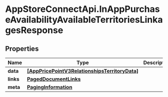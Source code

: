 # AppStoreConnectApi.InAppPurchaseAvailabilityAvailableTerritoriesLinkagesResponse

## Properties

Name | Type | Description | Notes
------------ | ------------- | ------------- | -------------
**data** | [**[AppPricePointV3RelationshipsTerritoryData]**](AppPricePointV3RelationshipsTerritoryData.md) |  | 
**links** | [**PagedDocumentLinks**](PagedDocumentLinks.md) |  | 
**meta** | [**PagingInformation**](PagingInformation.md) |  | [optional] 


